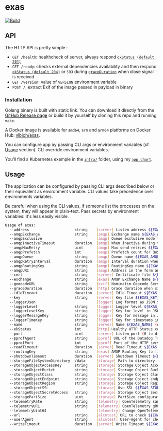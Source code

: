 # exas

[![Build](https://github.com/ViBiOh/exas/workflows/Build/badge.svg)](https://github.com/ViBiOh/exas/actions)

## API

The HTTP API is pretty simple :

- `GET /health`: healthcheck of server, always respond [`okStatus (default 204)`](#usage)
- `GET /ready`: checks external dependencies availability and then respond [`okStatus (default 204)`](#usage) or `503` during [`graceDuration`](#usage) when close signal is received
- `GET /version`: value of `VERSION` environment variable
- `POST /`: extract Exif of the image passed in payload in binary

### Installation

Golang binary is built with static link. You can download it directly from the [GitHub Release page](https://github.com/ViBiOh/exas/releases) or build it by yourself by cloning this repo and running `make`.

A Docker image is available for `amd64`, `arm` and `arm64` platforms on Docker Hub: [vibioh/exas](https://hub.docker.com/r/vibioh/exas/tags).

You can configure app by passing CLI args or environment variables (cf. [Usage](#usage) section). CLI override environment variables.

You'll find a Kubernetes exemple in the [`infra/`](infra) folder, using my [`app chart`](https://github.com/ViBiOh/charts/tree/main/app).

## Usage

The application can be configured by passing CLI args described below or their equivalent as environment variable. CLI values take precedence over environments variables.

Be careful when using the CLI values, if someone list the processes on the system, they will appear in plain-text. Pass secrets by environment variables: it's less easily visible.

```bash
Usage of exas:
  --address                     string    [server] Listen address ${EXAS_ADDRESS}
  --amqpExchange                string    [amqp] Exchange name ${EXAS_AMQP_EXCHANGE} (default "fibr")
  --amqpExclusive                         [amqp] Queue exclusive mode (for fanout exchange) ${EXAS_AMQP_EXCLUSIVE} (default false)
  --amqpInactiveTimeout         duration  [amqp] When inactive during the given timeout, stop listening ${EXAS_AMQP_INACTIVE_TIMEOUT} (default 0s)
  --amqpMaxRetry                uint      [amqp] Max send retries ${EXAS_AMQP_MAX_RETRY} (default 3)
  --amqpPrefetch                int       [amqp] Prefetch count for QoS ${EXAS_AMQP_PREFETCH} (default 1)
  --amqpQueue                   string    [amqp] Queue name ${EXAS_AMQP_QUEUE} (default "exas")
  --amqpRetryInterval           duration  [amqp] Interval duration when send fails ${EXAS_AMQP_RETRY_INTERVAL} (default 1h0m0s)
  --amqpRoutingKey              string    [amqp] RoutingKey name ${EXAS_AMQP_ROUTING_KEY} (default "exif_input")
  --amqpURI                     string    [amqp] Address in the form amqps?://<user>:<password>@<address>:<port>/<vhost> ${EXAS_AMQP_URI}
  --cert                        string    [server] Certificate file ${EXAS_CERT}
  --exchange                    string    [exas] AMQP Exchange Name ${EXAS_EXCHANGE} (default "fibr")
  --geocodeURL                  string    [exif] Nominatim Geocode Service URL. This can leak GPS metadatas to a third-party (e.g. "https://nominatim.openstreetmap.org") ${EXAS_GEOCODE_URL}
  --graceDuration               duration  [http] Grace duration when signal received ${EXAS_GRACE_DURATION} (default 30s)
  --idleTimeout                 duration  [server] Idle Timeout ${EXAS_IDLE_TIMEOUT} (default 2m0s)
  --key                         string    [server] Key file ${EXAS_KEY}
  --loggerJson                            [logger] Log format as JSON ${EXAS_LOGGER_JSON} (default false)
  --loggerLevel                 string    [logger] Logger level ${EXAS_LOGGER_LEVEL} (default "INFO")
  --loggerLevelKey              string    [logger] Key for level in JSON ${EXAS_LOGGER_LEVEL_KEY} (default "level")
  --loggerMessageKey            string    [logger] Key for message in JSON ${EXAS_LOGGER_MESSAGE_KEY} (default "msg")
  --loggerTimeKey               string    [logger] Key for timestamp in JSON ${EXAS_LOGGER_TIME_KEY} (default "time")
  --name                        string    [server] Name ${EXAS_NAME} (default "http")
  --okStatus                    int       [http] Healthy HTTP Status code ${EXAS_OK_STATUS} (default 204)
  --port                        uint      [server] Listen port (0 to disable) ${EXAS_PORT} (default 1080)
  --pprofAgent                  string    [pprof] URL of the Datadog Trace Agent (e.g. http://datadog.observability:8126) ${EXAS_PPROF_AGENT}
  --pprofPort                   int       [pprof] Port of the HTTP server (0 to disable) ${EXAS_PPROF_PORT} (default 0)
  --readTimeout                 duration  [server] Read Timeout ${EXAS_READ_TIMEOUT} (default 5s)
  --routingKey                  string    [exas] AMQP Routing Key to fibr ${EXAS_ROUTING_KEY} (default "exif_output")
  --shutdownTimeout             duration  [server] Shutdown Timeout ${EXAS_SHUTDOWN_TIMEOUT} (default 10s)
  --storageFileSystemDirectory  /data     [storage] Path to directory. Default is dynamic. /data on a server and Current Working Directory in a terminal. ${EXAS_STORAGE_FILE_SYSTEM_DIRECTORY}
  --storageObjectAccessKey      string    [storage] Storage Object Access Key ${EXAS_STORAGE_OBJECT_ACCESS_KEY}
  --storageObjectBucket         string    [storage] Storage Object Bucket ${EXAS_STORAGE_OBJECT_BUCKET}
  --storageObjectClass          string    [storage] Storage Object Class ${EXAS_STORAGE_OBJECT_CLASS}
  --storageObjectEndpoint       string    [storage] Storage Object endpoint ${EXAS_STORAGE_OBJECT_ENDPOINT}
  --storageObjectRegion         string    [storage] Storage Object Region ${EXAS_STORAGE_OBJECT_REGION}
  --storageObjectSSL                      [storage] Use SSL ${EXAS_STORAGE_OBJECT_SSL} (default true)
  --storageObjectSecretAccess   string    [storage] Storage Object Secret Access ${EXAS_STORAGE_OBJECT_SECRET_ACCESS}
  --storagePartSize             uint      [storage] PartSize configuration ${EXAS_STORAGE_PART_SIZE} (default 5242880)
  --telemetryRate               string    [telemetry] OpenTelemetry sample rate, 'always', 'never' or a float value ${EXAS_TELEMETRY_RATE} (default "always")
  --telemetryURL                string    [telemetry] OpenTelemetry gRPC endpoint (e.g. otel-exporter:4317) ${EXAS_TELEMETRY_URL}
  --telemetryUint64                       [telemetry] Change OpenTelemetry Trace ID format to an unsigned int 64 ${EXAS_TELEMETRY_UINT64} (default true)
  --url                         string    [alcotest] URL to check ${EXAS_URL}
  --userAgent                   string    [alcotest] User-Agent for check ${EXAS_USER_AGENT} (default "Alcotest")
  --writeTimeout                duration  [server] Write Timeout ${EXAS_WRITE_TIMEOUT} (default 10s)
```
